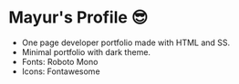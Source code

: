 # Mayur's Profile  :sunglasses:

- One page developer portfolio made with HTML and SS.
- Minimal portfolio with dark theme.
- Fonts: Roboto Mono
- Icons: Fontawesome